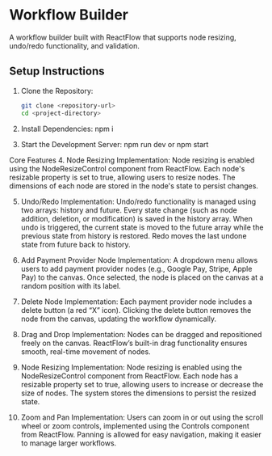 # Workflow Builder

A workflow builder built with ReactFlow that supports node resizing, undo/redo functionality, and validation.

## Setup Instructions

1. Clone the Repository:

   ```bash
   git clone <repository-url>
   cd <project-directory>

   ```

2. Install Dependencies:
   npm i

3. Start the Development Server:
   npm run dev or npm start

Core Features 4. Node Resizing Implementation:
Node resizing is enabled using the NodeResizeControl component from ReactFlow. Each node's resizable property is set to true, allowing users to resize nodes. The dimensions of each node are stored in the node's state to persist changes.

5. Undo/Redo Implementation:
   Undo/redo functionality is managed using two arrays: history and future. Every state change (such as node addition, deletion, or modification) is saved in the history array. When undo is triggered, the current state is moved to the future array while the previous state from history is restored. Redo moves the last undone state from future back to history.

6. Add Payment Provider Node Implementation:
   A dropdown menu allows users to add payment provider nodes (e.g., Google Pay, Stripe, Apple Pay) to the canvas.
   Once selected, the node is placed on the canvas at a random position with its label.

7. Delete Node Implementation:
   Each payment provider node includes a delete button (a red “X” icon).
   Clicking the delete button removes the node from the canvas, updating the workflow dynamically.

8. Drag and Drop Implementation:
   Nodes can be dragged and repositioned freely on the canvas.
   ReactFlow’s built-in drag functionality ensures smooth, real-time movement of nodes.

9. Node Resizing Implementation:
   Node resizing is enabled using the NodeResizeControl component from ReactFlow.
   Each node has a resizable property set to true, allowing users to increase or decrease the size of nodes.
   The system stores the dimensions to persist the resized state.

10. Zoom and Pan Implementation:
    Users can zoom in or out using the scroll wheel or zoom controls, implemented using the Controls component from ReactFlow.
    Panning is allowed for easy navigation, making it easier to manage larger workflows.
